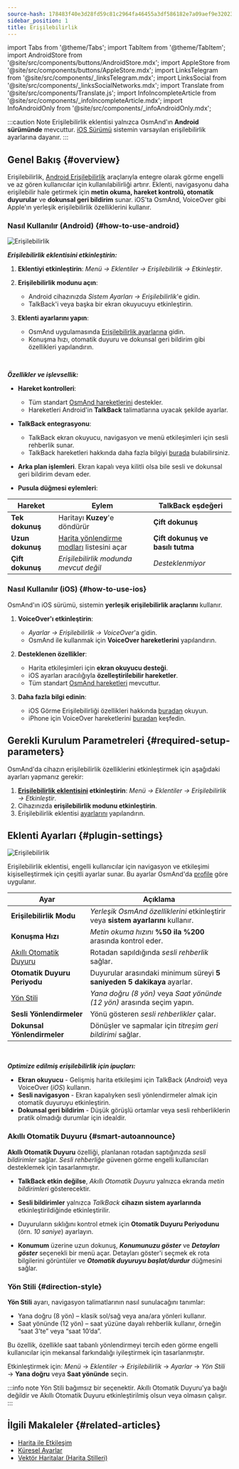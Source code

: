 ```yaml
---
source-hash: 178483f40e3d28fd59c81c2964fa46455a3df586182e7a09aef9e32023d7bd72
sidebar_position: 1
title: Erişilebilirlik
---
```

import Tabs from '@theme/Tabs';
import TabItem from '@theme/TabItem';
import AndroidStore from '@site/src/components/buttons/AndroidStore.mdx';
import AppleStore from '@site/src/components/buttons/AppleStore.mdx';
import LinksTelegram from '@site/src/components/_linksTelegram.mdx';
import LinksSocial from '@site/src/components/_linksSocialNetworks.mdx';
import Translate from '@site/src/components/Translate.js';
import InfoIncompleteArticle from '@site/src/components/_infoIncompleteArticle.mdx';
import InfoAndroidOnly from '@site/src/components/_infoAndroidOnly.mdx';


:::caution Note
Erişilebilirlik eklentisi yalnızca OsmAnd'ın **Android sürümünde** mevcuttur. [iOS Sürümü](#how-to-use-ios) sistemin varsayılan erişilebilirlik ayarlarına dayanır.
:::

## Genel Bakış {#overview}

Erişilebilirlik, [Android Erişilebilirlik](https://www.android.com/accessibility/) araçlarıyla entegre olarak görme engelli ve az gören kullanıcılar için kullanılabilirliği artırır. Eklenti, navigasyonu daha erişilebilir hale getirmek için **metin okuma, hareket kontrolü, otomatik duyurular** ve **dokunsal geri bildirim** sunar. iOS'ta OsmAnd, VoiceOver gibi Apple'ın yerleşik erişilebilirlik özelliklerini kullanır.


### Nasıl Kullanılır (Android) {#how-to-use-android}

![Erişilebilirlik](@site/static/img/plugins/Accessibility/access_turned_off.png)

***Erişilebilirlik eklentisini etkinleştirin:***  

1. **Eklentiyi etkinleştirin**: *Menü → Eklentiler → Erişilebilirlik → Etkinleştir*.

2. **Erişilebilirlik modunu açın**:  
   - Android cihazınızda *Sistem Ayarları → Erişilebilirlik*'e gidin.
   - TalkBack'i veya başka bir ekran okuyucuyu etkinleştirin.

3. **Eklenti ayarlarını yapın**:  
   - OsmAnd uygulamasında [Erişilebilirlik ayarlarına](#plugin-settings) gidin.
   - Konuşma hızı, otomatik duyuru ve dokunsal geri bildirim gibi özellikleri yapılandırın.

<br/>

***Özellikler ve işlevsellik:***

- **Hareket kontrolleri**:
   - Tüm standart [OsmAnd hareketlerini](../map/interact-with-map.md#gestures) destekler.
   - Hareketleri Android'in **TalkBack** talimatlarına uyacak şekilde ayarlar.

- **TalkBack entegrasyonu**:
   - TalkBack ekran okuyucu, navigasyon ve menü etkileşimleri için sesli rehberlik sunar.
   - TalkBack hareketleri hakkında daha fazla bilgiyi [burada](https://support.google.com/accessibility/android/answer/6151827?hl=en&ref_topic=10601570#zippy=%2Cother%2Cbasic-navigation) bulabilirsiniz.

- **Arka plan işlemleri**. Ekran kapalı veya kilitli olsa bile sesli ve dokunsal geri bildirim devam eder.

- **Pusula düğmesi eylemleri**:

| Hareket | Eylem | TalkBack eşdeğeri |
|-----|-----|-----|
| **Tek dokunuş** | Haritayı **Kuzey**'e döndürür | **Çift dokunuş** |
| **Uzun dokunuş** | [Harita yönlendirme modları](../map/interact-with-map.md#map-orientation-modes) listesini açar | **Çift dokunuş ve basılı tutma** |
| **Çift dokunuş** | *Erişilebilirlik modunda mevcut değil* | *Desteklenmiyor* |


### Nasıl Kullanılır (iOS) {#how-to-use-ios}

OsmAnd'ın iOS sürümü, sistemin **yerleşik erişilebilirlik araçlarını** kullanır.

1. **VoiceOver'ı etkinleştirin**:
   - *Ayarlar → Erişilebilirlik → VoiceOver*'a gidin.
   - OsmAnd ile kullanmak için **VoiceOver hareketlerini** yapılandırın.

2. **Desteklenen özellikler**:
   - Harita etkileşimleri için **ekran okuyucu desteği**.
   - iOS ayarları aracılığıyla **özelleştirilebilir hareketler**.
   - Tüm standart [OsmAnd hareketleri](../map/interact-with-map.md#gestures) mevcuttur.

3. **Daha fazla bilgi edinin**:
   - iOS Görme Erişilebilirliği özellikleri hakkında [buradan](https://www.apple.com/accessibility/vision/) okuyun.
   - iPhone için VoiceOver hareketlerini [buradan](https://support.apple.com/en-gb/guide/iphone/iph3e2e2281/ios) keşfedin.


## Gerekli Kurulum Parametreleri {#required-setup-parameters}

OsmAnd'da cihazın erişilebilirlik özelliklerini etkinleştirmek için aşağıdaki ayarları yapmanız gerekir:

1. **[Erişilebilirlik eklentisini](../plugins/index.md#enable--disable) etkinleştirin**:  *Menü → Eklentiler → Erişilebilirlik → Etkinleştir*.  
2. Cihazınızda **erişilebilirlik modunu etkinleştirin**.
3. Erişilebilirlik eklentisi [ayarlarını](#plugin-settings) yapılandırın.


## Eklenti Ayarları {#plugin-settings}

*<Translate android="true" ids="shared_string_menu,plugins_menu_group,shared_string_accessibility,shared_string_settings"/>*

![Erişilebilirlik](@site/static/img/plugins/Accessibility/access_.png)  

Erişilebilirlik eklentisi, engelli kullanıcılar için navigasyon ve etkileşimi kişiselleştirmek için çeşitli ayarlar sunar. Bu ayarlar OsmAnd'da [profile](../personal/profiles.md) göre uygulanır.

| Ayar | Açıklama |  
|---------------------------|-------------|  
| **Erişilebilirlik Modu**    | *Yerleşik OsmAnd özelliklerini* etkinleştirir veya **sistem ayarlarını** kullanır. |  
| **Konuşma Hızı**           | *Metin okuma hızını* **%50 ila %200** arasında kontrol eder. |  
| [Akıllı Otomatik Duyuru](#smart-autoannounce)    | Rotadan sapıldığında *sesli rehberlik* sağlar. |  
| **Otomatik Duyuru Periyodu**   | Duyurular arasındaki minimum süreyi **5 saniyeden 5 dakikaya** ayarlar. |  
| [Yön Stili](#direction-style)       | *Yana doğru (8 yön)* veya *Saat yönünde (12 yön)* arasında seçim yapın. |  
| **Sesli Yönlendirmeler**      | Yönü gösteren *sesli rehberlikler* çalar. |  
| **Dokunsal Yönlendirmeler**     | Dönüşler ve sapmalar için *titreşim geri bildirimi* sağlar.|  

<!--
- **Accessibility Mode**. Enable special tools that help people with disabilities interact with the OsmAnd app. There are three modes: *On* - turns on the built-in OsmAnd features, *Off* - turns off all plugin features, and *According to the Android system settings* - turns on Android system settings.

- **Speech rate**. Adjust the speech rate of the text-to-speech, ranging from 50%  to 200%.

- **Smart autoannounce**. If enabled, you will receive voice announcements when you deviate from the set track.

- **Autoannounce period**. This is an automatic announcement of the direction and distance to your destination. You can select a minimal time between announcements, ranging from 5 seconds to 5 minutes.

- **Direction style**. Choose how the OsmAnd app will notify you about directions. *Sidewise* - indicates the direction to the sides of the world (8 directions), *Clockwise* - indicates directions oriented to the clock face (12 directions).

- **Audio directions**. Provides feedback when navigating by indicating the direction to the target point with sound.

- **Haptic directions**. This setting provides haptic feedback when navigating. The vibration indicates the direction to the target point and deviations from the path.
-->

<br/>

***Optimize edilmiş erişilebilirlik için ipuçları:***

- **Ekran okuyucu** - Gelişmiş harita etkileşimi için TalkBack (*Android*) veya VoiceOver (*iOS*) kullanın.
- **Sesli navigasyon** - Ekran kapalıyken sesli yönlendirmeler almak için otomatik duyuruyu etkinleştirin.
- **Dokunsal geri bildirim** - Düşük görüşlü ortamlar veya sesli rehberliklerin pratik olmadığı durumlar için idealdir.


### Akıllı Otomatik Duyuru {#smart-autoannounce}

**Akıllı Otomatik Duyuru** özelliği, planlanan rotadan saptığınızda *sesli bildirimler* sağlar. *Sesli rehberliğe* güvenen görme engelli kullanıcıları desteklemek için tasarlanmıştır.  

- **TalkBack etkin değilse**, *Akıllı Otomatik Duyuru* yalnızca ekranda *metin bildirimleri* gösterecektir.  

- **Sesli bildirimler** yalnızca *TalkBack* **cihazın sistem ayarlarında** etkinleştirildiğinde etkinleştirilir.  

- Duyuruların sıklığını kontrol etmek için **Otomatik Duyuru Periyodunu** (örn. *10 saniye*) ayarlayın.

- **Konumum** üzerine uzun dokunuş, ***Konumunuzu göster*** ve ***Detayları göster*** seçenekli bir menü açar. Detayları göster'i seçmek ek rota bilgilerini görüntüler ve ***Otomatik duyuruyu başlat/durdur*** düğmesini sağlar.


### Yön Stili {#direction-style}

**Yön Stili** ayarı, navigasyon talimatlarının nasıl sunulacağını tanımlar:

- Yana doğru (8 yön) – klasik sol/sağ veya ana/ara yönleri kullanır.
- Saat yönünde (12 yön) – saat yüzüne dayalı rehberlik kullanır, örneğin “saat 3’te” veya “saat 10’da”.

Bu özellik, özellikle saat tabanlı yönlendirmeyi tercih eden görme engelli kullanıcılar için mekansal farkındalığı iyileştirmek için tasarlanmıştır.

Etkinleştirmek için:
*Menü* → *Eklentiler* → *Erişilebilirlik* → *Ayarlar* → *Yön Stili* → **Yana doğru** veya **Saat yönünde** seçin.

:::info note
Yön Stili bağımsız bir seçenektir. Akıllı Otomatik Duyuru'ya bağlı değildir ve Akıllı Otomatik Duyuru etkinleştirilmiş olsun veya olmasın çalışır.
:::

## İlgili Makaleler {#related-articles}

- [Harita ile Etkileşim](../../user/map/interact-with-map.md)
- [Küresel Ayarlar](../../user/personal/global-settings.md)
- [Vektör Haritalar (Harita Stilleri)](../../user/map/vector-maps.md)